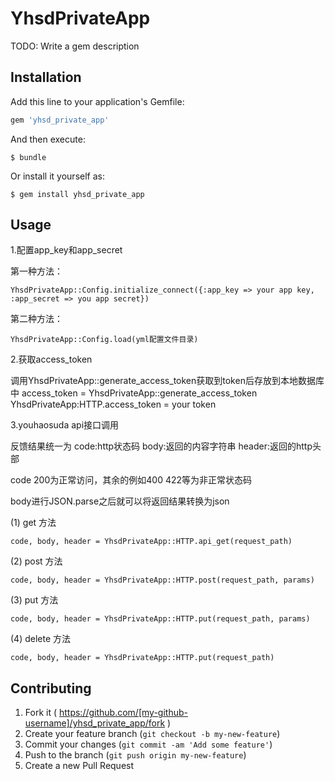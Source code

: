 # YhsdPrivateApp

TODO: Write a gem description

## Installation

Add this line to your application's Gemfile:

```ruby
gem 'yhsd_private_app'
```

And then execute:

    $ bundle

Or install it yourself as:

    $ gem install yhsd_private_app

## Usage

1.配置app_key和app_secret

  第一种方法：
  
    YhsdPrivateApp::Config.initialize_connect({:app_key => your app key, :app_secret => you app secret})
  
  第二种方法：
  
    YhsdPrivateApp::Config.load(yml配置文件目录)
  
2.获取access_token

  调用YhsdPrivateApp::generate_access_token获取到token后存放到本地数据库中
    access_token = YhsdPrivateApp::generate_access_token
    YhsdPrivateApp:HTTP.access_token = your token
  
3.youhaosuda api接口调用

  反馈结果统一为 code:http状态码 body:返回的内容字符串 header:返回的http头部
  
  code 200为正常访问，其余的例如400 422等为非正常状态码
  
  body进行JSON.parse之后就可以将返回结果转换为json

  (1) get 方法
  
    code, body, header = YhsdPrivateApp::HTTP.api_get(request_path)
    
  (2) post 方法
  
    code, body, header = YhsdPrivateApp::HTTP.post(request_path, params)
    
  (3) put 方法
  
    code, body, header = YhsdPrivateApp::HTTP.put(request_path, params)
    
  (4) delete 方法
  
    code, body, header = YhsdPrivateApp::HTTP.put(request_path)


## Contributing

1. Fork it ( https://github.com/[my-github-username]/yhsd_private_app/fork )
2. Create your feature branch (`git checkout -b my-new-feature`)
3. Commit your changes (`git commit -am 'Add some feature'`)
4. Push to the branch (`git push origin my-new-feature`)
5. Create a new Pull Request

